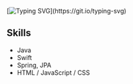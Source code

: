 [![Typing SVG](https://readme-typing-svg.herokuapp.com?font=Oleo+Script&color=539bf5&size=35&center=true&vCenter=true&width=450&height=53&lines=Hi+there%2C+welcome+Jiwon's+blog!!)](https://git.io/typing-svg)

## Skills

- Java
- Swift
- Spring, JPA
- HTML / JavaScript / CSS
